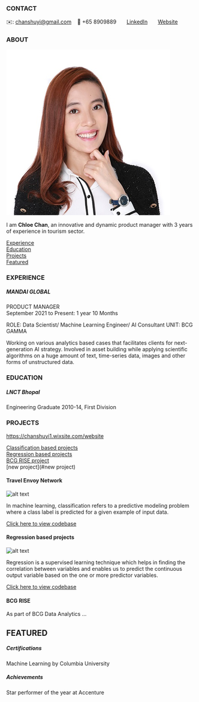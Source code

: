 <!-- CONTACT Section Starts -->
### CONTACT

<!-- Add your details -->
✉️: chanshuyi@gmail.com
&nbsp;&nbsp; 📲 +65 8909889
&nbsp;&nbsp;&nbsp;&nbsp;&nbsp; [LinkedIn](https://www.linkedin.com/in/chloechanshuyi//) 
&nbsp;&nbsp;&nbsp;&nbsp;&nbsp; [Website](https://chanshuyi1.wixsite.com/website)
<!-- CONTACT Section Ends -->

<!-- ABOUT Section Starts -->
### ABOUT
<!-- Add link to your picture -->

![alt text](https://raw.githubusercontent.com/chloelovescode/cloclo/main/images/CHLOE%20CHAN_8758%20%204R%20RESOLUTION.jpg)

<!-- Add your details -->

I am __Chloe Chan__, an innovative and dynamic product manager with 3 years of experience in tourism sector. 


<!-- Add link to the sections -->
[Experience](#experience) <br>
[Education](#education) <br>
[Projects](#projects) <br>
[Featured](#featured) <br> 

<!-- ABOUT Section Ends -->

<!-- EXPERIENCE Section Starts -->
### EXPERIENCE
<!-- Add your details -->
##### MANDAI GLOBAL 
PRODUCT MANAGER<br>
September 2021 to Present: 1 year 10 Months

ROLE: Data Scientist/ Machine Learning Engineer/ AI Consultant
UNIT: BCG GAMMA

Working on various analytics based cases that facilitates clients for next-generation AI strategy. Involved in asset building while applying scientific algorithms on a huge amount of text, time-series data, images and other forms of unstructured data.

<!-- EXPERIENCE Section Ends -->

<!-- EDUCATION Section Starts -->
### EDUCATION
<!-- Add your details -->
##### LNCT Bhopal
Engineering Graduate 2010-14, First Division

<!-- EDUCATION Section Ends -->

<!-- PROJECTS Section Starts -->
### PROJECTS

https://chanshuyi1.wixsite.com/website
<!-- Add your details -->

[Classification based projects](#classification-based-projects) <br>
[Regression based projects](#regression-based-projects) <br>
[BCG RISE project](#regression-based-projects) <br>
[new project](#new project) <br> 

<!-- Add your details -->

#### Travel Envoy Network 
![alt text](https://raw.githubusercontent.com/krvishwesh54/Kumar-Vishwesh/main/images/Classification.png)

In machine learning, classification refers to a predictive modeling problem where a class label is predicted for a given example of input data.

[Click here to view codebase](https://github.com/krvishwesh54/DataScience_DeepLearning_MachineLearning/tree/master/Classification)

#### Regression based projects
![alt text](https://raw.githubusercontent.com/krvishwesh54/Kumar-Vishwesh/main/images/Regression.jpg)

Regression is a supervised learning technique which helps in finding the correlation between variables and enables us to predict the continuous output variable based on the one or more predictor variables.

[Click here to view codebase](https://github.com/krvishwesh54/DataScience_DeepLearning_MachineLearning/tree/master/Regression)

#### BCG RISE 
As part of BCG Data Analytics ... 
<!-- PROJECTS Section Ends -->

<!-- FEATURED Section Starts -->
## FEATURED
<!-- Add your details -->
##### Certifications
Machine Learning by Columbia University

##### Achievements
Star performer of the year at Accenture
<!-- FEATURED Section Ends -->

